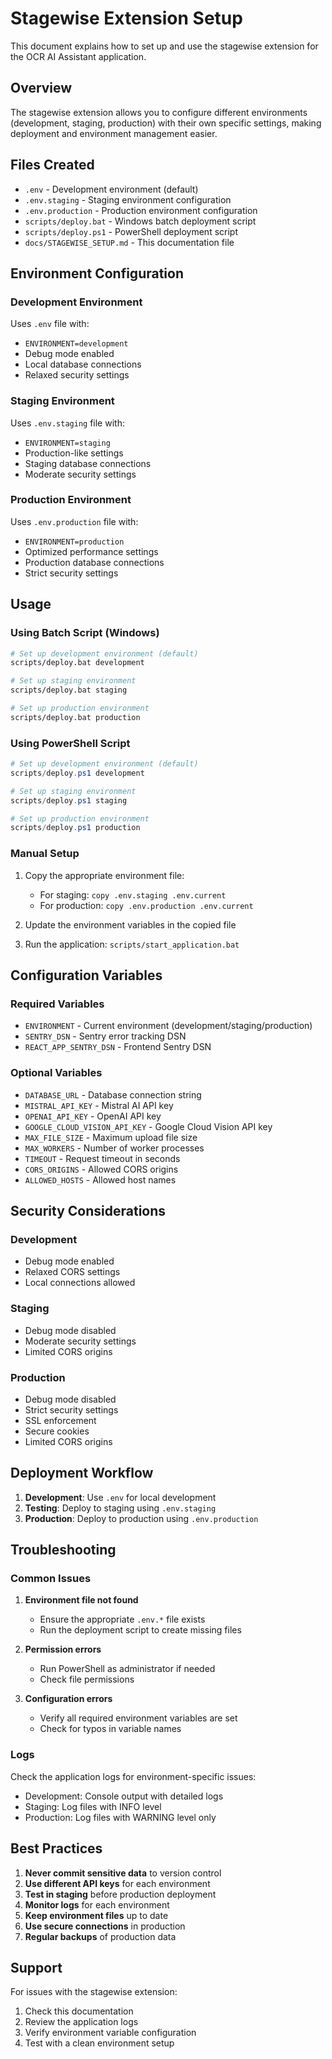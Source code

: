# Stagewise Extension Setup

This document explains how to set up and use the stagewise extension for the OCR AI Assistant application.

## Overview

The stagewise extension allows you to configure different environments (development, staging, production) with their own specific settings, making deployment and environment management easier.

## Files Created

- `.env` - Development environment (default)
- `.env.staging` - Staging environment configuration
- `.env.production` - Production environment configuration
- `scripts/deploy.bat` - Windows batch deployment script
- `scripts/deploy.ps1` - PowerShell deployment script
- `docs/STAGEWISE_SETUP.md` - This documentation file

## Environment Configuration

### Development Environment
Uses `.env` file with:
- `ENVIRONMENT=development`
- Debug mode enabled
- Local database connections
- Relaxed security settings

### Staging Environment
Uses `.env.staging` file with:
- `ENVIRONMENT=staging`
- Production-like settings
- Staging database connections
- Moderate security settings

### Production Environment
Uses `.env.production` file with:
- `ENVIRONMENT=production`
- Optimized performance settings
- Production database connections
- Strict security settings

## Usage

### Using Batch Script (Windows)
```bash
# Set up development environment (default)
scripts/deploy.bat development

# Set up staging environment
scripts/deploy.bat staging

# Set up production environment
scripts/deploy.bat production
```

### Using PowerShell Script
```powershell
# Set up development environment (default)
scripts/deploy.ps1 development

# Set up staging environment
scripts/deploy.ps1 staging

# Set up production environment
scripts/deploy.ps1 production
```

### Manual Setup
1. Copy the appropriate environment file:
   - For staging: `copy .env.staging .env.current`
   - For production: `copy .env.production .env.current`

2. Update the environment variables in the copied file

3. Run the application: `scripts/start_application.bat`

## Configuration Variables

### Required Variables
- `ENVIRONMENT` - Current environment (development/staging/production)
- `SENTRY_DSN` - Sentry error tracking DSN
- `REACT_APP_SENTRY_DSN` - Frontend Sentry DSN

### Optional Variables
- `DATABASE_URL` - Database connection string
- `MISTRAL_API_KEY` - Mistral AI API key
- `OPENAI_API_KEY` - OpenAI API key
- `GOOGLE_CLOUD_VISION_API_KEY` - Google Cloud Vision API key
- `MAX_FILE_SIZE` - Maximum upload file size
- `MAX_WORKERS` - Number of worker processes
- `TIMEOUT` - Request timeout in seconds
- `CORS_ORIGINS` - Allowed CORS origins
- `ALLOWED_HOSTS` - Allowed host names

## Security Considerations

### Development
- Debug mode enabled
- Relaxed CORS settings
- Local connections allowed

### Staging
- Debug mode disabled
- Moderate security settings
- Limited CORS origins

### Production
- Debug mode disabled
- Strict security settings
- SSL enforcement
- Secure cookies
- Limited CORS origins

## Deployment Workflow

1. **Development**: Use `.env` for local development
2. **Testing**: Deploy to staging using `.env.staging`
3. **Production**: Deploy to production using `.env.production`

## Troubleshooting

### Common Issues

1. **Environment file not found**
   - Ensure the appropriate `.env.*` file exists
   - Run the deployment script to create missing files

2. **Permission errors**
   - Run PowerShell as administrator if needed
   - Check file permissions

3. **Configuration errors**
   - Verify all required environment variables are set
   - Check for typos in variable names

### Logs

Check the application logs for environment-specific issues:
- Development: Console output with detailed logs
- Staging: Log files with INFO level
- Production: Log files with WARNING level only

## Best Practices

1. **Never commit sensitive data** to version control
2. **Use different API keys** for each environment
3. **Test in staging** before production deployment
4. **Monitor logs** for each environment
5. **Keep environment files** up to date
6. **Use secure connections** in production
7. **Regular backups** of production data

## Support

For issues with the stagewise extension:
1. Check this documentation
2. Review the application logs
3. Verify environment variable configuration
4. Test with a clean environment setup